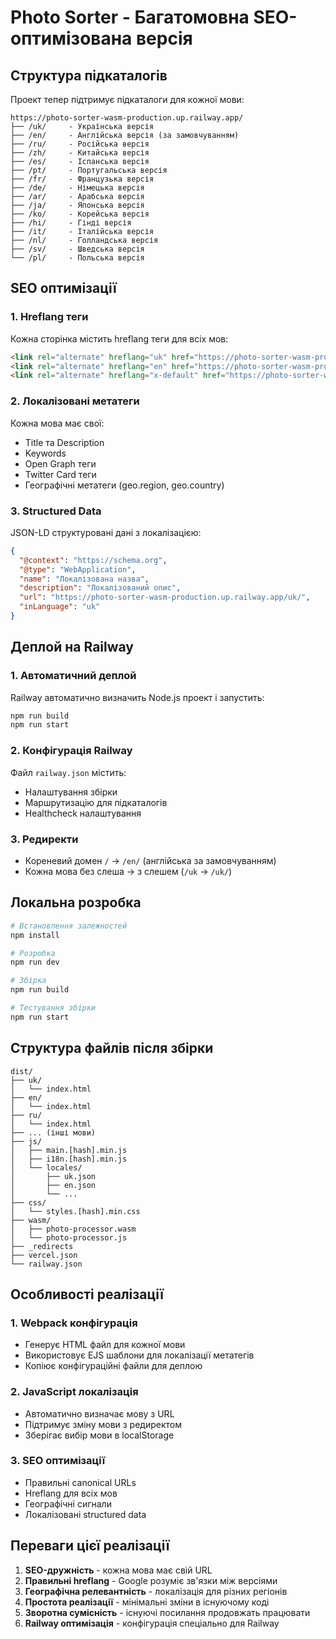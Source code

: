# Photo Sorter - Багатомовна SEO-оптимізована версія

## Структура підкаталогів

Проект тепер підтримує підкаталоги для кожної мови:

```
https://photo-sorter-wasm-production.up.railway.app/
├── /uk/     - Українська версія
├── /en/     - Англійська версія (за замовчуванням)
├── /ru/     - Російська версія
├── /zh/     - Китайська версія
├── /es/     - Іспанська версія
├── /pt/     - Португальська версія
├── /fr/     - Французька версія
├── /de/     - Німецька версія
├── /ar/     - Арабська версія
├── /ja/     - Японська версія
├── /ko/     - Корейська версія
├── /hi/     - Гінді версія
├── /it/     - Італійська версія
├── /nl/     - Голландська версія
├── /sv/     - Шведська версія
└── /pl/     - Польська версія
```

## SEO оптимізації

### 1. Hreflang теги
Кожна сторінка містить hreflang теги для всіх мов:
```html
<link rel="alternate" hreflang="uk" href="https://photo-sorter-wasm-production.up.railway.app/uk/">
<link rel="alternate" hreflang="en" href="https://photo-sorter-wasm-production.up.railway.app/en/">
<link rel="alternate" hreflang="x-default" href="https://photo-sorter-wasm-production.up.railway.app/en/">
```

### 2. Локалізовані метатеги
Кожна мова має свої:
- Title та Description
- Keywords
- Open Graph теги
- Twitter Card теги
- Географічні метатеги (geo.region, geo.country)

### 3. Structured Data
JSON-LD структуровані дані з локалізацією:
```json
{
  "@context": "https://schema.org",
  "@type": "WebApplication",
  "name": "Локалізована назва",
  "description": "Локалізований опис",
  "url": "https://photo-sorter-wasm-production.up.railway.app/uk/",
  "inLanguage": "uk"
}
```

## Деплой на Railway

### 1. Автоматичний деплой
Railway автоматично визначить Node.js проект і запустить:
```bash
npm run build
npm run start
```

### 2. Конфігурація Railway
Файл `railway.json` містить:
- Налаштування збірки
- Маршрутизацію для підкаталогів
- Healthcheck налаштування

### 3. Редиректи
- Кореневий домен `/` → `/en/` (англійська за замовчуванням)
- Кожна мова без слеша → з слешем (`/uk` → `/uk/`)

## Локальна розробка

```bash
# Встановлення залежностей
npm install

# Розробка
npm run dev

# Збірка
npm run build

# Тестування збірки
npm run start
```

## Структура файлів після збірки

```
dist/
├── uk/
│   └── index.html
├── en/
│   └── index.html
├── ru/
│   └── index.html
├── ... (інші мови)
├── js/
│   ├── main.[hash].min.js
│   ├── i18n.[hash].min.js
│   └── locales/
│       ├── uk.json
│       ├── en.json
│       └── ...
├── css/
│   └── styles.[hash].min.css
├── wasm/
│   ├── photo-processor.wasm
│   └── photo-processor.js
├── _redirects
├── vercel.json
└── railway.json
```

## Особливості реалізації

### 1. Webpack конфігурація
- Генерує HTML файл для кожної мови
- Використовує EJS шаблони для локалізації метатегів
- Копіює конфігураційні файли для деплою

### 2. JavaScript локалізація
- Автоматично визначає мову з URL
- Підтримує зміну мови з редиректом
- Зберігає вибір мови в localStorage

### 3. SEO оптимізації
- Правильні canonical URLs
- Hreflang для всіх мов
- Географічні сигнали
- Локалізовані structured data

## Переваги цієї реалізації

1. **SEO-дружність** - кожна мова має свій URL
2. **Правильні hreflang** - Google розуміє зв'язки між версіями
3. **Географічна релевантність** - локалізація для різних регіонів
4. **Простота реалізації** - мінімальні зміни в існуючому коді
5. **Зворотна сумісність** - існуючі посилання продовжать працювати
6. **Railway оптимізація** - конфігурація спеціально для Railway
